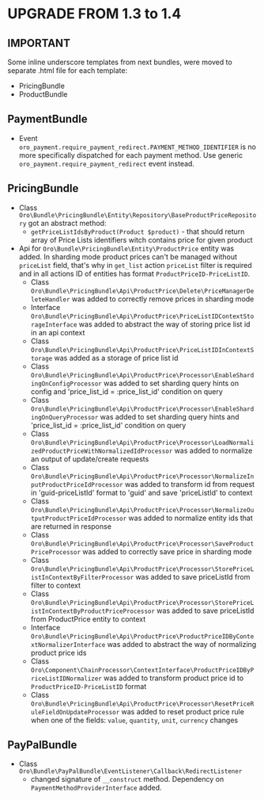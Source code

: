 UPGRADE FROM 1.3 to 1.4
=======================

**IMPORTANT**
-------------

Some inline underscore templates from next bundles, were moved to separate .html file for each template:
 - PricingBundle
 - ProductBundle
 
PaymentBundle
-------------
- Event `oro_payment.require_payment_redirect.PAYMENT_METHOD_IDENTIFIER` is no more specifically dispatched for each
payment method. Use generic `oro_payment.require_payment_redirect` event instead.

PricingBundle
-------------
- Class `Oro\Bundle\PricingBundle\Entity\Repository\BaseProductPriceRepository` got an abstract method:
    - `getPriceListIdsByProduct(Product $product)` - that should return array of Price Lists identifiers witch contains price for given product
- Api for `Oro\Bundle\PricingBundle\Entity\ProductPrice` entity was added. In sharding mode product prices can't be managed without `priceList` field, that's why
in `get_list` action `priceList` filter is required and in all actions ID of entities has format `ProductPriceID-PriceListID`.
    - Class `Oro\Bundle\PricingBundle\Api\ProductPrice\Delete\PriceManagerDeleteHandler` was added to correctly remove prices in sharding mode
    - Interface `Oro\Bundle\PricingBundle\Api\ProductPrice\PriceListIDContextStorageInterface` was added to abstract the way of storing price list id in an api context
    - Class `Oro\Bundle\PricingBundle\Api\ProductPrice\PriceListIDInContextStorage` was added as a storage of price list id
    - Class `Oro\Bundle\PricingBundle\Api\ProductPrice\Processor\EnableShardingOnConfigProcessor` was added to set sharding query hints on config and 'price_list_id = :price_list_id' condition on query
    - Class `Oro\Bundle\PricingBundle\Api\ProductPrice\Processor\EnableShardingOnQueryProcessor` was added to set sharding query hints and 'price_list_id = :price_list_id' condition on query
    - Class `Oro\Bundle\PricingBundle\Api\ProductPrice\Processor\LoadNormalizedProductPriceWithNormalizedIdProcessor` was added to normalize an output of update/create requests
    - Class `Oro\Bundle\PricingBundle\Api\ProductPrice\Processor\NormalizeInputProductPriceIdProcessor` was added to transform id from request in 'guid-priceListId' format to 'guid' and save 'priceListId' to context
    - Class `Oro\Bundle\PricingBundle\Api\ProductPrice\Processor\NormalizeOutputProductPriceIdProcessor` was added to normalize entity ids that are returned in response
    - Class `Oro\Bundle\PricingBundle\Api\ProductPrice\Processor\SaveProductPriceProcessor` was added to correctly save price in sharding mode
    - Class `Oro\Bundle\PricingBundle\Api\ProductPrice\Processor\StorePriceListInContextByFilterProcessor` was added to save priceListId from filter to context
    - Class `Oro\Bundle\PricingBundle\Api\ProductPrice\Processor\StorePriceListInContextByProductPriceProcessor` was added to save priceListId from ProductPrice entity to context
    - Interface `Oro\Bundle\PricingBundle\Api\ProductPrice\ProductPriceIDByContextNormalizerInterface` was added to abstract the way of normalizing product price ids
    - Class `Oro\Component\ChainProcessor\ContextInterface\ProductPriceIDByPriceListIDNormalizer` was added to transform product price id to `ProductPriceID-PriceListID` format
    - Class `Oro\Bundle\PricingBundle\Api\ProductPrice\Processor\ResetPriceRuleFieldOnUpdateProcessor` was added to reset product price rule when one of the fields: `value`, `quantity`, `unit`, `currency` changes

PayPalBundle
------------
- Class `Oro\Bundle\PayPalBundle\EventListener\Callback\RedirectListener`
    - changed signature of `__construct` method. Dependency on `PaymentMethodProviderInterface` added.
